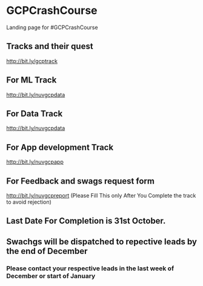 # GCPCrashCourse
Landing page for #GCPCrashCourse

## Tracks and their quest 
http://bit.ly/gcptrack

## For ML Track 
http://bit.ly/nuvgcpdata

## For Data Track
http://bit.ly/nuvgcpdata

## For App development Track
http://bit.ly/nuvgcpapp

## For Feedback and swags request form
http://bit.ly/nuvgcpreport   (Please Fill This only After You Complete the track to avoid rejection)

## Last Date For Completion is 31st October.

## Swachgs will be dispatched to repective leads by the end of December
### Please contact your respective leads in the last week of December or start of January
